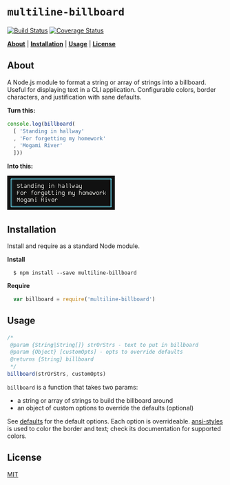 # `multiline-billboard`

[![Build Status][1]][2]
[![Coverage Status][3]][4]

<b>[About](#about)</b> | 
<b>[Installation](#installation)</b> | 
<b>[Usage](#usage)</b> | 
<b>[License](#license)</b>

## About

A Node.js module to format a string or array of strings into a billboard. Useful for displaying text in a CLI application. Configurable colors, border characters, and justification with sane defaults.

**Turn this:**

```js
console.log(billboard(
  [ 'Standing in hallway'
  , 'For forgetting my homework'
  , 'Mogami River'
  ]))
```

**Into this:**

![screenshot](https://raw.githubusercontent.com/codekirei/multiline-billboard/master/extra/screenshot.png)

## Installation

Install and require as a standard Node module.

**Install**

```
  $ npm install --save multiline-billboard
```

**Require**

```js
  var billboard = require('multiline-billboard')
```

## Usage

```js
/*
 @param {String|String[]} strOrStrs - text to put in billboard
 @param {Object} [customOpts] - opts to override defaults
 @returns {String} billboard
 */
billboard(strOrStrs, customOpts)
```

`billboard` is a function that takes two params:

  - a string or array of strings to build the billboard around
  - an object of custom options to override the defaults (optional)

See [defaults](https://github.com/codekirei/multiline-billboard/blob/master/lib/defaults.js) for the default options. Each option is overrideable. [ansi-styles](https://github.com/chalk/ansi-styles) is used to color the border and text; check its documentation for supported colors.

## License

[MIT](https://github.com/codekirei/multiline-billboard/blob/master/license)

[1]: https://img.shields.io/travis/codekirei/multiline-billboard.svg?style=flat-square
[2]: https://travis-ci.org/codekirei/multiline-billboard
[3]: http://img.shields.io/coveralls/codekirei/multiline-billboard.svg?style=flat-square
[4]: https://coveralls.io/github/codekirei/multiline-billboard?branch=master
